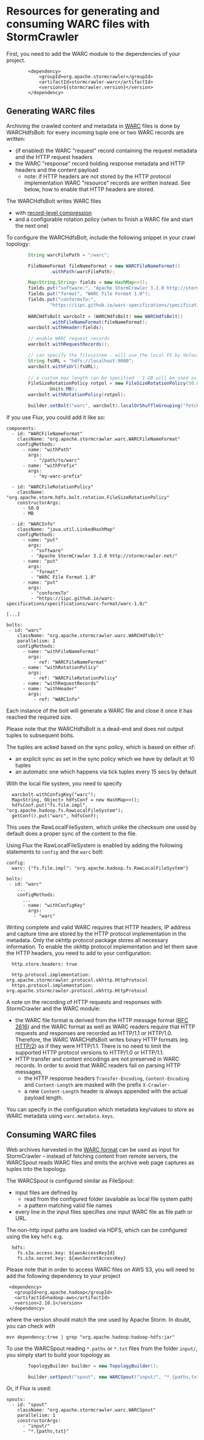 #  Resources for generating and consuming WARC files with StormCrawler

First, you need to add the WARC module to the dependencies of your project.

```
		<dependency>
			<groupId>org.apache.stormcrawler</groupId>
			<artifactId>stormcrawler-warc</artifactId>
			<version>${stormcrawler.version}</version>
		</dependency>
```

## Generating WARC files

Archiving the crawled content and metadata in [WARC](https://iipc.github.io/warc-specifications/specifications/warc-format/warc-1.1/) files is done by WARCHdfsBolt: for every incoming tuple one or two WARC records are written:
- (if enabled) the WARC "request" record containing the request metadata and the HTTP request headers
- the WARC "response" record holding response metadata and HTTP headers and the content payload
  - note: if HTTP headers are not stored by the HTTP protocol implementation WARC "resource" records are written instead. See below, how to enable that HTTP headers are stored.

The WARCHdfsBolt writes WARC files
- with [record-level compression](https://iipc.github.io/warc-specifications/specifications/warc-format/warc-1.1/#record-at-time-compression)
- and a configurable rotation policy (when to finish a WARC file and start the next one)

To configure the WARCHdfsBolt, include the following snippet in your crawl topology:

```java 
        String warcFilePath = "/warc";

        FileNameFormat fileNameFormat = new WARCFileNameFormat()
                .withPath(warcFilePath);

        Map<String,String> fields = new HashMap<>();
        fields.put("software:", "Apache StormCrawler 3.2.0 http://stormcrawler.net/");
        fields.put("format", "WARC File Format 1.0");
        fields.put("conformsTo:",
                "https://iipc.github.io/warc-specifications/specifications/warc-format/warc-1.0/");
        
        WARCHdfsBolt warcbolt = (WARCHdfsBolt) new WARCHdfsBolt()
                .withFileNameFormat(fileNameFormat);
        warcbolt.withHeader(fields);

        // enable WARC request records
        warcbolt.withRequestRecords();

        // can specify the filesystem - will use the local FS by default
        String fsURL = "hdfs://localhost:9000";
        warcbolt.withFsUrl(fsURL);
        
        // a custom max length can be specified - 1 GB will be used as a default
        FileSizeRotationPolicy rotpol = new FileSizeRotationPolicy(50.0f,
                Units.MB);
        warcbolt.withRotationPolicy(rotpol);

        builder.setBolt("warc", warcbolt).localOrShuffleGrouping("fetch");
```

If you use Flux, you could add it like so:

```
components:
  - id: "WARCFileNameFormat"
    className: "org.apache.stormcrawler.warc.WARCFileNameFormat"
    configMethods:
      - name: "withPath"
        args:
          - "/path/to/warc"
      - name: "withPrefix"
        args:
          - "my-warc-prefix"

  - id: "WARCFileRotationPolicy"
    className: "org.apache.storm.hdfs.bolt.rotation.FileSizeRotationPolicy"
    constructorArgs:
      - 50.0
      - MB

  - id: "WARCInfo"
    className: "java.util.LinkedHashMap"
    configMethods:
      - name: "put"
        args:
         - "software"
         - "Apache StormCrawler 3.2.0 http://stormcrawler.net/"
      - name: "put"
        args:
         - "format"
         - "WARC File Format 1.0"
      - name: "put"
        args:
         - "conformsTo"
         - "https://iipc.github.io/warc-specifications/specifications/warc-format/warc-1.0/"

[...]

bolts:
 - id: "warc"
    className: "org.apache.stormcrawler.warc.WARCHdfsBolt"
    parallelism: 1
    configMethods:
      - name: "withFileNameFormat"
        args:
          - ref: "WARCFileNameFormat"
      - name: "withRotationPolicy"
        args:
          - ref: "WARCFileRotationPolicy"
      - name: "withRequestRecords"
      - name: "withHeader"
        args:
          - ref: "WARCInfo"
```

Each instance of the bolt will generate a WARC file and close it once it has reached the required size.

Please note that the WARCHdfsBolt is a dead-end and does not output tuples to subsequent bolts.

The tuples are acked based on the sync policy, which is based on either of:
* an explicit sync as set in the sync policy which we have by default at 10 tuples
* an automatic one which happens via tick tuples every 15 secs by default

With the local file system, you need to specify 

```
  warcbolt.withConfigKey("warc");
  Map<String, Object> hdfsConf = new HashMap<>();
  hdfsConf.put("fs.file.impl", "org.apache.hadoop.fs.RawLocalFileSystem");
  getConf().put("warc", hdfsConf);
```

This uses the RawLocalFileSystem, which unlike the checksum one used by default does a proper sync of the content to the file.

Using Flux the RawLocalFileSystem is enabled by adding the following statements to `config` and the `warc` bolt:

```
config:
  warc: {"fs.file.impl": "org.apache.hadoop.fs.RawLocalFileSystem"}

bolts:
 - id: "warc"
    ...
    configMethods:
      ...
      - name: "withConfigKey"
        args:
          - "warc"
```

Writing complete and valid WARC requires that HTTP headers, IP address and capture time are stored by the HTTP protocol implementation in the metadata. Only the okhttp protocol package stores all necessary information. To enable the okhttp protocol implementation and let them save the HTTP headers, you need to add to your configuration:

```
  http.store.headers: true

  http.protocol.implementation: org.apache.stormcrawler.protocol.okhttp.HttpProtocol
  https.protocol.implementation: org.apache.stormcrawler.protocol.okhttp.HttpProtocol
```

A note on the recording of HTTP requests and responses with StormCrawler and the WARC module:
- the WARC file format is derived from the HTTP message format ([RFC 2616](https://www.ietf.org/rfc/rfc2616.txt)) and the WARC format as well as WARC readers require that HTTP requests and responses are recorded as HTTP/1.1 or HTTP/1.0. Therefore, the WARC WARCHdfsBolt writes binary HTTP formats (eg. [HTTP/2](https://en.wikipedia.org/wiki/HTTP/2)) as if they were HTTP/1.1. There is no need to limit the supported HTTP protocol versions to HTTP/1.0 or HTTP/1.1.
- HTTP transfer and content encodings are not preserved in WARC records. In order to avoid that WARC readers fail on parsing HTTP messages,
  - the HTTP response headers `Transfer-Encoding`, `Content-Encoding` and `Content-Length` are masked with the prefix `X-Crawler-`
  - a new `Content-Length` header is always appended with the actual payload length.

You can specify in the configuration which metadata key/values to store as WARC metadata using `warc.metadata.keys`.

## Consuming WARC files

Web archives harvested in the [WARC format](https://iipc.github.io/warc-specifications/specifications/warc-format/warc-1.1/) can be used as input for StormCrawler – instead of fetching content from remote servers, the WARCSpout reads WARC files and emits the archive web page captures as tuples into the topology.

The WARCSpout is configured similar as FileSpout:
- input files are defined by
  - read from the configured folder (available as local file system path)
  - a pattern matching valid file names
- every line in the input files specifies one input WARC file as file path or URL.

The non-http input paths are loaded via HDFS, which can be configured using the key `hdfs` e.g.

```
  hdfs:  
    fs.s3a.access.key: ${awsAccessKeyId}
    fs.s3a.secret.key: ${awsSecretAccessKey}
```

Please note that in order to access WARC files on AWS S3, you will need to add the following dependency to your project

```
 <dependency>
   <groupId>org.apache.hadoop</groupId>
   <artifactId>hadoop-aws</artifactId>
   <version>2.10.1</version>
 </dependency>
```

where the version should match the one used by Apache Storm. In doubt, you can check with 

```
mvn dependency:tree | grep "org.apache.hadoop:hadoop-hdfs:jar"
```


To use the WARCSpout reading `*.paths` or `*.txt` files from the folder `input/`, you simply start to build your topology as

```java
        TopologyBuilder builder = new TopologyBuilder();

        builder.setSpout("spout", new WARCSpout("input/", "*.{paths,txt}"));
```

Or, if Flux is used:

```
spouts:
  - id: "spout"
    className: "org.apache.stormcrawler.warc.WARCSpout"
    parallelism: 1
    constructorArgs:
      - "input/"
      - "*.{paths,txt}"
```

